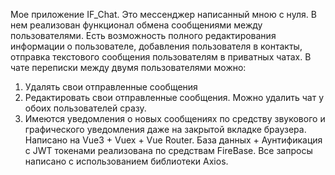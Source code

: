 Мое приложение IF_Chat. Это мессенджер написанный мною с нуля.
В нем реализован функционал обмена сообщениями между пользователями.
Есть возможность полного редактирования информации о пользователе, добавления пользователя в контакты, отправка текстового сообщения пользователям в приватных чатах.
В чате переписки между двумя пользователями можно:
1) Удалять свои отправленные сообщения
2) Редактировать свои отправленные сообщения. Можно удалить чат у обоих пользователей сразу.
3) Имеются уведомления о новых сообщениях по средству звукового и графического уведомления даже на закрытой вкладке браузера.  
Написано на Vue3 + Vuex + Vue Router. 
База данных + Аунтификация с JWT токенами реализована по средствам FireBase. Все запросы написано с использованием библиотеки Axios.
